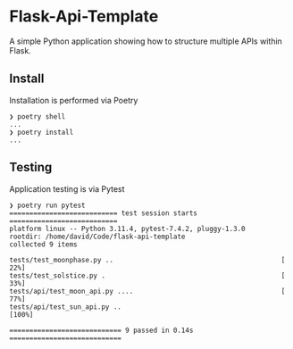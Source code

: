 # Flask-Api-Template

A simple Python application showing how to structure multiple APIs within Flask.

## Install

Installation is performed via Poetry

```
❯ poetry shell
... 
❯ poetry install
...
```

## Testing

Application testing is via Pytest

```
❯ poetry run pytest
=========================== test session starts ===========================
platform linux -- Python 3.11.4, pytest-7.4.2, pluggy-1.3.0
rootdir: /home/david/Code/flask-api-template
collected 9 items                                                         

tests/test_moonphase.py ..                                          [ 22%]
tests/test_solstice.py .                                            [ 33%]
tests/api/test_moon_api.py ....                                     [ 77%]
tests/api/test_sun_api.py ..                                        [100%]

============================ 9 passed in 0.14s ============================
```